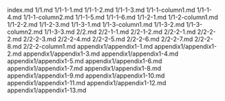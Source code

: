 index.md
1/1.md
1/1-1-1.md
1/1-1-2.md
1/1-1-3.md
1/1-1-column1.md
1/1-1-4.md
1/1-1-column2.md
1/1-1-5.md
1/1-1-6.md
1/1-2-1.md
1/1-2-column1.md
1/1-2-2.md
1/1-2-3.md
1/1-3-1.md
1/1-3-column1.md
1/1-3-2.md
1/1-3-column2.md
1/1-3-3.md
2/2.md
2/2-1-1.md
2/2-1-2.md
2/2-2-1.md
2/2-2-2.md
2/2-2-3.md
2/2-2-4.md
2/2-2-5.md
2/2-2-6.md
2/2-2-7.md
2/2-2-8.md
2/2-2-column1.md
appendix1/appendix1-1.md
appendix1/appendix1-2.md
appendix1/appendix1-3.md
appendix1/appendix1-4.md
appendix1/appendix1-5.md
appendix1/appendix1-6.md
appendix1/appendix1-7.md
appendix1/appendix1-8.md
appendix1/appendix1-9.md
appendix1/appendix1-10.md
appendix1/appendix1-11.md
appendix1/appendix1-12.md
appendix1/appendix1-13.md
